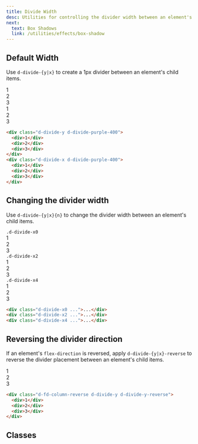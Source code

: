 ```yaml
---
title: Divide Width
desc: Utilities for controlling the divider width between an element's child items.
next:
  text: Box Shadows
  link: /utilities/effects/box-shadow
---
```


## Default Width
Use `d-divide-{y|x}` to create a 1px divider between an element's child items.

<code-well-header class="d-fl-center d-fd-column d-p24 d-bgc-green-100 d-bgo50 d-w100p d-hmn102" custom>
  <div class="d-w100p d-d-flex d-fd-column d-divide-y d-divide-green-400">
    <div class="d-fl-center d-w100p d-h64 d-p16 d-fc-green-600 d-fs24 d-fw-bold">1</div>
    <div class="d-fl-center d-w100p d-h64 d-p16 d-fc-green-600 d-fs24 d-fw-bold">2</div>
    <div class="d-fl-center d-w100p d-h64 d-p16 d-fc-green-600 d-fs24 d-fw-bold">3</div>
  </div>
  <div class="d-w100p d-fl-col3 d-divide-x d-divide-green-400">
    <div class="d-fl-center d-fl-grow1 d-h64 d-p16 d-fc-green-600 d-fs24 d-fw-bold">1</div>
    <div class="d-fl-center d-fl-grow1 d-h64 d-p16 d-fc-green-600 d-fs24 d-fw-bold">2</div>
    <div class="d-fl-center d-fl-grow1 d-h64 d-p16 d-fc-green-600 d-fs24 d-fw-bold">3</div>
  </div>
</code-well-header>

```html
<div class="d-divide-y d-divide-purple-400">
  <div>1</div>
  <div>2</div>
  <div>3</div>
</div>
<div class="d-divide-x d-divide-purple-400">
  <div>1</div>
  <div>2</div>
  <div>3</div>
</div>
```

## Changing the divider width
Use `d-divide-{y|x}{n}` to change the divider width between an element's child items.

<code-well-header class="d-fl-center d-fd-column d-p24 d-bgc-purple-100 d-bgo50 d-w100p d-hmn102 d-stack8">
  <div class="d-w100p d-d-flex d-fd-column d-p8 d-bar8 d-bgc-purple-100">
    <code>.d-divide-x0</code>
    <div class="d-w100p d-fl-col3 d-divide-x0 d-divide-purple-400">
        <div class="d-fl-center d-fl-grow1 d-p16 d-fc-purple-500 d-fs24 d-fw-bold">1</div>
        <div class="d-fl-center d-fl-grow1 d-p16 d-fc-purple-500 d-fs24 d-fw-bold">2</div>
        <div class="d-fl-center d-fl-grow1 d-p16 d-fc-purple-500 d-fs24 d-fw-bold">3</div>
    </div>
  </div>
  <div class="d-w100p d-d-flex d-fd-column d-p8 d-bar8 d-bgc-purple-100">
    <code>.d-divide-x2</code>
    <div class="d-w100p d-fl-col3 d-divide-x2 d-divide-purple-400">
        <div class="d-fl-center d-fl-grow1 d-p16 d-fc-purple-500 d-fs24 d-fw-bold">1</div>
        <div class="d-fl-center d-fl-grow1 d-p16 d-fc-purple-500 d-fs24 d-fw-bold">2</div>
        <div class="d-fl-center d-fl-grow1 d-p16 d-fc-purple-500 d-fs24 d-fw-bold">3</div>
    </div>
  </div>
  <div class="d-w100p d-d-flex d-fd-column d-p8 d-bar8 d-bgc-purple-100">
    <code>.d-divide-x4</code>
    <div class="d-w100p d-fl-col3 d-divide-x4 d-divide-purple-400">
        <div class="d-fl-center d-fl-grow1 d-p16 d-fc-purple-500 d-fs24 d-fw-bold">1</div>
        <div class="d-fl-center d-fl-grow1 d-p16 d-fc-purple-500 d-fs24 d-fw-bold">2</div>
        <div class="d-fl-center d-fl-grow1 d-p16 d-fc-purple-500 d-fs24 d-fw-bold">3</div>
    </div>
  </div>
</code-well-header>

```html
<div class="d-divide-x0 ...">...</div>
<div class="d-divide-x2 ...">...</div>
<div class="d-divide-x4 ...">...</div>
```

## Reversing the divider direction
If an element's `flex-direction` is reversed, apply `d-divide-{y|x}-reverse` to reverse the divider placement between an element's child items.

<code-well-header class="d-fl-center d-fd-column d-p24 d-bgc-pink-100 d-bgo50 d-w100p d-hmn102" custom>
  <div class="d-w100p d-d-flex d-fd-column-reverse d-divide-y d-divide-y-reverse d-divide-pink-400">
    <div class="d-fl-center d-p16 d-fc-pink-600 d-fs24 d-fw-bold">1</div>
    <div class="d-fl-center d-p16 d-fc-pink-600 d-fs24 d-fw-bold">2</div>
    <div class="d-fl-center d-p16 d-fc-pink-600 d-fs24 d-fw-bold">3</div>
  </div>
</code-well-header>

```html
<div class="d-fd-column-reverse d-divide-y d-divide-y-reverse">
  <div>1</div>
  <div>2</div>
  <div>3</div>
</div>
```

## Classes
<div class="d-h464 d-of-y-scroll d-bb d-bc-black-200">
  <utility-class-table>
    <template #content>
      <tbody v-for="d in ['y', 'x']">
        <tr v-for="i in ['default', '0', '2', '4']">
          <th scope="row" class="d-ff-mono d-fc-purple d-fw-normal d-fs12">
            d-divide-{{ d }}<span v-if="i !== 'default'" v-text="i"></span> > * + *
          </th>
          <td class="d-ff-mono d-fc-orange d-fs12">
            --divide-{{ d }}-reverse: 0;<br/>
            <span v-if="d === 'y'">
              border-top: calc(
                <span v-if="i === 'default'">1</span>
                <span v-else>{{ i }}</span>
                px * (1 - var(--divide-{{ d }}-reverse))
              ) solid currentColor !important;<br/>
              border-bottom: calc(
                <span v-if="i === 'default'">1</span>
                <span v-else>{{ i }}</span>
                px * var(--divide-{{ d }}-reverse)
              ) solid currentColor !important;
            </span>
            <span v-else>
              border-right: calc(
                <span v-if="i === 'default'">1</span>
                <span v-else>{{ i }}</span>
                px * (1 - var(--divide-{{ d }}-reverse))
              ) solid currentColor !important;<br/>
              border-left: calc(
                <span v-if="i === 'default'">1</span>
                <span v-else>{{ i }}</span>
                px * var(--divide-{{ d }}-reverse)
              ) solid currentColor !important;
            </span>
          </td>
        </tr>
      </tbody>
    </template>
  </utility-class-table>
</div>
